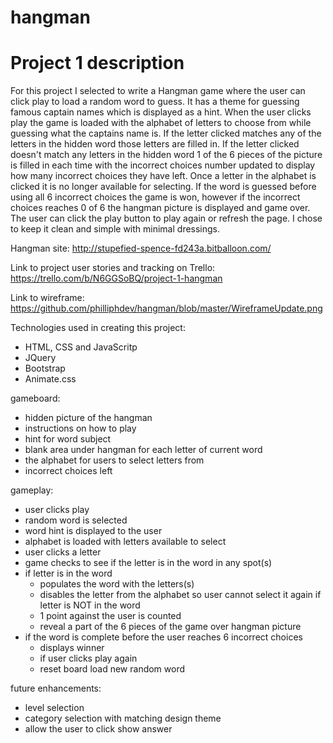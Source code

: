 # hangman
# Project 1 description
For this project I selected to write a Hangman game where the user can click play to load a random word to guess.  It has a theme for guessing famous captain names which is displayed as a hint. When the user clicks play the game is loaded with the alphabet of letters to choose from while guessing what the captains name is.  If the letter clicked matches any of the letters in the hidden word those letters are filled in. If the letter clicked doesn't match any letters in the hidden word 1 of the 6 pieces of the picture is filled in each time with the incorrect choices number updated to display how many incorrect choices they have left.  Once a letter in the alphabet is clicked it is no longer available for selecting. If the word is guessed before using all 6 incorrect choices the game is won, however if the incorrect choices reaches 0 of 6 the hangman picture is displayed and game over.  The user can click the play button to play again or refresh the page. I chose to keep it clean and simple with minimal dressings.
 
Hangman site: http://stupefied-spence-fd243a.bitballoon.com/

Link to project user stories and tracking on Trello: https://trello.com/b/N6GGSoBQ/project-1-hangman

Link to wireframe: https://github.com/philliphdev/hangman/blob/master/WireframeUpdate.png

Technologies used in creating this project:
   - HTML, CSS and JavaScritp
   - JQuery
   - Bootstrap
   - Animate.css


gameboard:
  - hidden picture of the hangman
  - instructions on how to play
  - hint for word subject
  - blank area under hangman for each letter of current word
  - the alphabet for users to select letters from
  - incorrect choices left
  
  
gameplay:
  - user clicks play
  - random word is selected
  - word hint is displayed to the user
  - alphabet is loaded with letters available to select
  - user clicks a letter
  - game checks to see if the letter is in the word in any spot(s)
  - if letter is in the word 
      - populates the word with the letters(s)
      - disables the letter from the alphabet so user cannot select it again 
    if letter is NOT in the word
      - 1 point against the user is counted
      - reveal a part of the 6 pieces of the game over hangman picture
   - if the word is complete before the user reaches 6 incorrect choices
      - displays winner
      - if user clicks play again
      - reset board load new random word


future enhancements:
  - level selection
  - category selection with matching design theme
  - allow the user to click show answer
  
